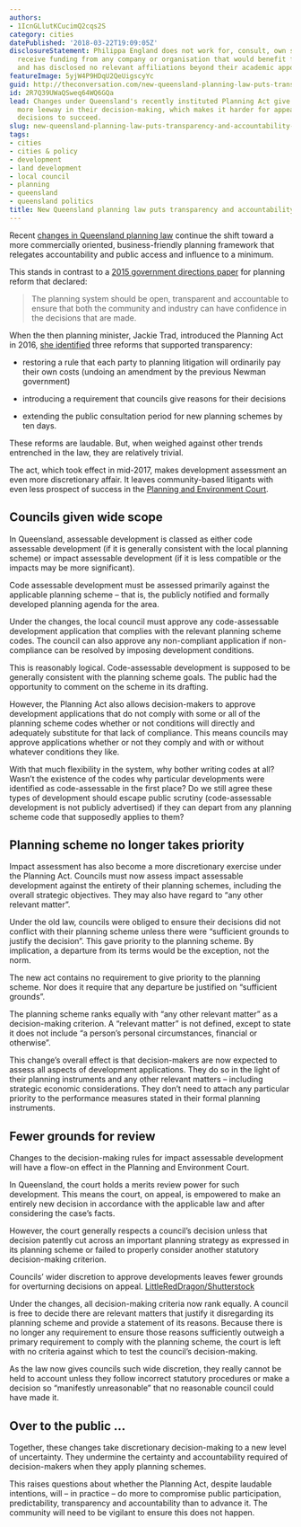 ```yaml
---
authors:
- 1IcnGLlutKCucimQ2cqs2S
category: cities
datePublished: '2018-03-22T19:09:05Z'
disclosureStatement: Philippa England does not work for, consult, own shares in or
  receive funding from any company or organisation that would benefit from this article,
  and has disclosed no relevant affiliations beyond their academic appointment.
featureImage: 5yjW4P9HDqU2QeUigscyYc
guid: http://theconversation.com/new-queensland-planning-law-puts-transparency-and-accountability-at-risk-93121
id: 2R7Q39UWaQSweq64WQ6GQa
lead: Changes under Queensland's recently instituted Planning Act give councils much
  more leeway in their decision-making, which makes it harder for appeals against
  decisions to succeed.
slug: new-queensland-planning-law-puts-transparency-and-accountability-at-risk
tags:
- cities
- cities & policy
- development
- land development
- local council
- planning
- queensland
- queensland politics
title: New Queensland planning law puts transparency and accountability at risk
---
```

Recent [changes in Queensland planning law](https://www.legislation.qld.gov.au/view/pdf/inforce/current/act-2016-025) continue the shift toward a more commercially oriented, business-friendly planning framework that relegates accountability and public access and influence to a minimum.

This stands in contrast to a [2015 government directions paper](http://dilgp.qld.gov.au/resources/planning/directions-paper/better-planning-directions-paper.pdf) for planning reform that declared:

> The planning system should be open, transparent and accountable to ensure that both the community and industry can have confidence in the decisions that are made.

When the then planning minister, Jackie Trad, introduced the Planning Act in 2016, [she identified](http://statements.qld.gov.au/Statement/2016/5/12/palaszczuk-government-delivers-better-planning-system-for-queensland) three reforms that supported transparency: 

  * restoring a rule that each party to planning litigation will ordinarily pay their own costs (undoing an amendment by the previous Newman government) 

  * introducing a requirement that councils give reasons for their decisions 

  * extending the public consultation period for new planning schemes by ten days. 




These reforms are laudable. But, when weighed against other trends entrenched in the law, they are relatively trivial. 

The act, which took effect in mid-2017, makes development assessment an even more discretionary affair. It leaves community-based litigants with even less prospect of success in the [Planning and Environment Court](http://www.courts.qld.gov.au/courts/planning-and-environment-court). 

## Councils given wide scope

In Queensland, assessable development is classed as either code assessable development (if it is generally consistent with the local planning scheme) or impact assessable development (if it is less compatible or the impacts may be more significant). 

Code assessable development must be assessed primarily against the applicable planning scheme – that is, the publicly notified and formally developed planning agenda for the area. 

Under the changes, the local council must approve any code-assessable development application that complies with the relevant planning scheme codes. The council can also approve any non-compliant application if non-compliance can be resolved by imposing development conditions. 

This is reasonably logical. Code-assessable development is supposed to be generally consistent with the planning scheme goals. The public had the opportunity to comment on the scheme in its drafting. 

However, the Planning Act also allows decision-makers to approve development applications that do not comply with some or all of the planning scheme codes whether or not conditions will directly and adequately substitute for that lack of compliance. This means councils may approve applications whether or not they comply and with or without whatever conditions they like.

With that much flexibility in the system, why bother writing codes at all? Wasn’t the existence of the codes why particular developments were identified as code-assessable in the first place? Do we still agree these types of development should escape public scrutiny (code-assessable development is not publicly advertised) if they can depart from any planning scheme code that supposedly applies to them?

## Planning scheme no longer takes priority

Impact assessment has also become a more discretionary exercise under the Planning Act. Councils must now assess impact assessable development against the entirety of their planning schemes, including the overall strategic objectives. They may also have regard to “any other relevant matter”. 

Under the old law, councils were obliged to ensure their decisions did not conflict with their planning scheme unless there were “sufficient grounds to justify the decision”. This gave priority to the planning scheme. By implication, a departure from its terms would be the exception, not the norm. 

The new act contains no requirement to give priority to the planning scheme. Nor does it require that any departure be justified on “sufficient grounds”. 

The planning scheme ranks equally with “any other relevant matter” as a decision-making criterion. A “relevant matter” is not defined, except to state it does not include “a person’s personal circumstances, financial or otherwise”. 

This change’s overall effect is that decision-makers are now expected to assess all aspects of development applications. They do so in the light of their planning instruments and any other relevant matters – including strategic economic considerations. They don’t need to attach any particular priority to the performance measures stated in their formal planning instruments.

## Fewer grounds for review

Changes to the decision-making rules for impact assessable development will have a flow-on effect in the Planning and Environment Court. 

In Queensland, the court holds a merits review power for such development. This means the court, on appeal, is empowered to make an entirely new decision in accordance with the applicable law and after considering the case’s facts.

However, the court generally respects a council’s decision unless that decision patently cut across an important planning strategy as expressed in its planning scheme or failed to properly consider another statutory decision-making criterion. 

[](https://images.theconversation.com/files/211265/original/file-20180320-80637-1ixqfdo.jpg?ixlib=rb-1.1.0&q=45&auto=format&w=1000&fit=clip) Councils’ wider discretion to approve developments leaves fewer grounds for overturning decisions on appeal. [LittleRedDragon/Shutterstock](https://www.shutterstock.com/download/confirm/288769136?src=JzzyzAhnqd_Sq5IxhyAXgw-1-1&size=huge_jpg)

Under the changes, all decision-making criteria now rank equally. A council is free to decide there are relevant matters that justify it disregarding its planning scheme and provide a statement of its reasons. Because there is no longer any requirement to ensure those reasons sufficiently outweigh a primary requirement to comply with the planning scheme, the court is left with no criteria against which to test the council’s decision-making.

As the law now gives councils such wide discretion, they really cannot be held to account unless they follow incorrect statutory procedures or make a decision so “manifestly unreasonable” that no reasonable council could have made it.

## Over to the public …

Together, these changes take discretionary decision-making to a new level of uncertainty. They undermine the certainty and accountability required of decision-makers when they apply planning schemes. 

This raises questions about whether the Planning Act, despite laudable intentions, will – in practice – do more to compromise public participation, predictability, transparency and accountability than to advance it. The community will need to be vigilant to ensure this does not happen.